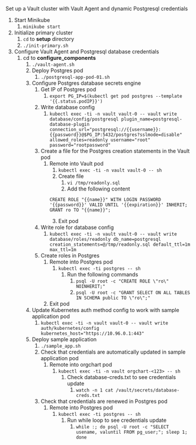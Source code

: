 Set up a Vault cluster with Vault Agent and dynamic Postgresql credentials

1. Start Minikube
   1. `minikube start`
2. Initialize primary cluster
   1. `cd` to **setup** directory
   2. `./init-primary.sh`
3. Configure Vault Agent and Postgresql database credentials
   1. cd to **configure_components**
      1. `./vault-agent.sh`
      2. Deploy Postgres pod
         1. `./postgresql-app-pod-01.sh`
      3. Configure Postgres database secrets engine
         1. Get IP of Postgres pod
            1. `export PG_IP=$(kubectl get pod postgres --template '{{.status.podIP}}')`
         2. Write database config
            1. `kubectl exec -ti -n vault vault-0 -- vault write database/config/postgresql plugin_name=postgresql-database-plugin connection_url="postgresql://{{username}}:{{password}}@$PG_IP:5432/postgres?sslmode=disable" allowed_roles=readonly username="root"  password="rootpassword"`
         3. Create a file for the Postgres creation statements in the Vault pod
            1. Remote into Vault pod
               1. `kubectl exec -ti -n vault vault-0 -- sh`
               2. Create file
                  1. `vi /tmp/readonly.sql` 
                  2. Add the following content
                ```
                CREATE ROLE "{{name}}" WITH LOGIN PASSWORD '{{password}}' VALID UNTIL '{{expiration}}' INHERIT;
                GRANT ro TO "{{name}}";
                ```
               3. Exit pod
         4. Write role for database config
            1. `kubectl exec -ti -n vault vault-0 -- vault write database/roles/readonly db_name=postgresql creation_statements=@/tmp/readonly.sql default_ttl=1m max_ttl=1m`
         5. Create roles in Postgres
            1. Remote into Postgres pod
               1. `kubectl exec -ti postgres -- sh`
                  1. Run the following commands
                     1. `psql -U root -c "CREATE ROLE \"ro\" NOINHERIT;"`
                     2. `psql -U root -c "GRANT SELECT ON ALL TABLES IN SCHEMA public TO \"ro\";"`
            2. Exit pod
      4. Update Kubernetes auth method config to work with sample application pod
         1. `kubectl exec -ti -n vault vault-0 -- vault write auth/kubernetes/config kubernetes_host="https://10.96.0.1:443"`
      5. Deploy sample application
         1. `./sample_app.sh`
         2. Check that credentials are automatically updated in sample application pod
            1. Remote into orgchart pod
               1. `kubectl exec -ti -n vault orgchart-<123> -- sh`
                  1. Check database-creds.txt to see credentials update
                     1. `watch -n 1 cat /vault/secrets/database-creds.txt`
         3. Check that credentials are renewed in Postgres pod
            1. Remote into Postgres pod
               1. `kubectl exec -ti postgres -- sh`
                  1. Run while loop to see credentials update
                     1. `while :; do psql -U root -c "SELECT usename, valuntil FROM pg_user;"; sleep 1; done`